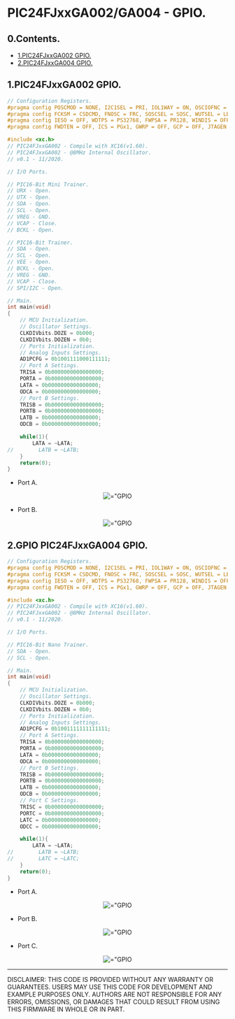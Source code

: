 # PIC24FJxxGA002/GA004 - GPIO.

## 0.Contents.

- [1.PIC24FJxxGA002 GPIO.](#1gpio-pic24fjxxga002)
- [2.PIC24FJxxGA004 GPIO.](#2gpio-pic24fjxxga004)

## 1.PIC24FJxxGA002 GPIO.

```c
// Configuration Registers.
#pragma config POSCMOD = NONE, I2C1SEL = PRI, IOL1WAY = ON, OSCIOFNC = ON
#pragma config FCKSM = CSDCMD, FNOSC = FRC, SOSCSEL = SOSC, WUTSEL = LEG
#pragma config IESO = OFF, WDTPS = PS32768, FWPSA = PR128, WINDIS = OFF
#pragma config FWDTEN = OFF, ICS = PGx1, GWRP = OFF, GCP = OFF, JTAGEN = OFF

#include <xc.h>
// PIC24FJxxGA002 - Compile with XC16(v1.60).
// PIC24FJxxGA002 - @8MHz Internal Oscillator.
// v0.1 - 11/2020.

// I/O Ports.

// PIC16-Bit Mini Trainer.
// URX - Open.
// UTX - Open.
// SDA - Open.
// SCL - Open.
// VREG - GND.
// VCAP - Close.
// BCKL - Open.

// PIC16-Bit Trainer.
// SDA - Open.
// SCL - Open.
// VEE - Open.
// BCKL - Open.
// VREG - GND.
// VCAP - Close.
// SPI/I2C - Open.

// Main.
int main(void)
{
    // MCU Initialization.
    // Oscillator Settings.
    CLKDIVbits.DOZE = 0b000;
    CLKDIVbits.DOZEN = 0b0;
    // Ports Initialization.
    // Analog Inputs Settings.
    AD1PCFG = 0b1001111000111111;
    // Port A Settings.
    TRISA = 0b0000000000000000;
    PORTA = 0b0000000000000000;
    LATA = 0b0000000000000000;
    ODCA = 0b0000000000000000;
    // Port B Settings.
    TRISB = 0b0000000000000000;
    PORTB = 0b0000000000000000;
    LATB = 0b0000000000000000;
    ODCB = 0b0000000000000000;

    while(1){
        LATA = ~LATA;
//        LATB = ~LATB;
    }
    return(0);
}
```

- Port A.

<p align="center"><img alt=="GPIO A" src="./pics/pic24fjxxga002-gpio-a.png"></p>

- Port B.

<p align="center"><img alt=="GPIO B" src="./pics/pic24fjxxga002-gpio-b.png"></p>

## 2.GPIO PIC24FJxxGA004 GPIO.

```c
// Configuration Registers.
#pragma config POSCMOD = NONE, I2C1SEL = PRI, IOL1WAY = ON, OSCIOFNC = ON
#pragma config FCKSM = CSDCMD, FNOSC = FRC, SOSCSEL = SOSC, WUTSEL = LEG
#pragma config IESO = OFF, WDTPS = PS32768, FWPSA = PR128, WINDIS = OFF
#pragma config FWDTEN = OFF, ICS = PGx1, GWRP = OFF, GCP = OFF, JTAGEN = OFF

#include <xc.h>
// PIC24FJxxGA002 - Compile with XC16(v1.60).
// PIC24FJxxGA002 - @8MHz Internal Oscillator.
// v0.1 - 11/2020.

// I/O Ports.

// PIC16-Bit Nano Trainer.
// SDA - Open.
// SCL - Open.

// Main.
int main(void)
{
    // MCU Initialization.
    // Oscillator Settings.
    CLKDIVbits.DOZE = 0b000;
    CLKDIVbits.DOZEN = 0b0;
    // Ports Initialization.
    // Analog Inputs Settings.
    AD1PCFG = 0b1001111111111111;
    // Port A Settings.
    TRISA = 0b0000000000000000;
    PORTA = 0b0000000000000000;
    LATA = 0b0000000000000000;
    ODCA = 0b0000000000000000;
    // Port B Settings.
    TRISB = 0b0000000000000000;
    PORTB = 0b0000000000000000;
    LATB = 0b0000000000000000;
    ODCB = 0b0000000000000000;
    // Port C Settings.
    TRISC = 0b0000000000000000;
    PORTC = 0b0000000000000000;
    LATC = 0b0000000000000000;
    ODCC = 0b0000000000000000;

    while(1){
        LATA = ~LATA;
//        LATB = ~LATB;
//        LATC = ~LATC;
    }
    return(0);
}
```

- Port A.

<p align="center"><img alt=="GPIO A" src="./pics/pic24fjxxga004-gpio-a.png"></p>

- Port B.

<p align="center"><img alt=="GPIO B" src="./pics/pic24fjxxga004-gpio-b.png"></p>

- Port C.

<p align="center"><img alt=="GPIO C" src="./pics/pic24fjxxga004-gpio-c.png"></p>

---
DISCLAIMER: THIS CODE IS PROVIDED WITHOUT ANY WARRANTY OR GUARANTEES.
USERS MAY USE THIS CODE FOR DEVELOPMENT AND EXAMPLE PURPOSES ONLY.
AUTHORS ARE NOT RESPONSIBLE FOR ANY ERRORS, OMISSIONS, OR DAMAGES THAT COULD
RESULT FROM USING THIS FIRMWARE IN WHOLE OR IN PART.
